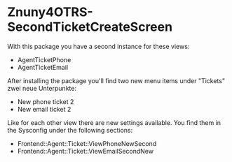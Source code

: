 # Znuny4OTRS-SecondTicketCreateScreen

With this package you have a second instance for these views:

* AgentTicketPhone
* AgentTicketEmail

After installing the package you'll find two new menu items under "Tickets" zwei neue Unterpunkte:

* New phone ticket 2
* New email ticket 2

Like for each other view there are new settings available.
You find them in the Sysconfig under the following sections:

* Frontend::Agent::Ticket::ViewPhoneNewSecond
* Frontend::Agent::Ticket::ViewEmailSecondNew
